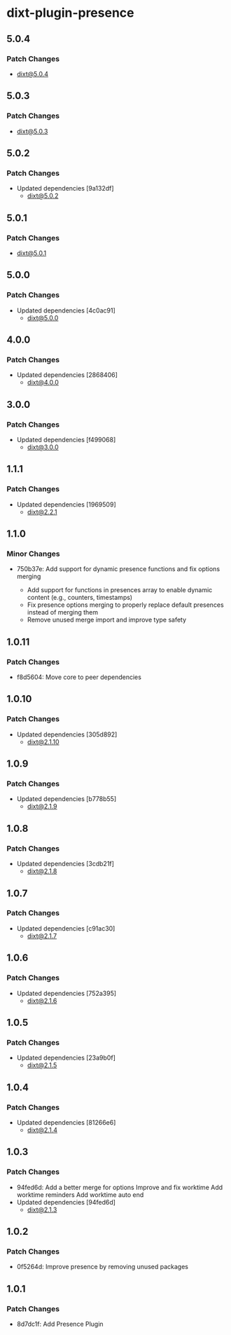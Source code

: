 # dixt-plugin-presence

## 5.0.4

### Patch Changes

- dixt@5.0.4

## 5.0.3

### Patch Changes

- dixt@5.0.3

## 5.0.2

### Patch Changes

- Updated dependencies [9a132df]
  - dixt@5.0.2

## 5.0.1

### Patch Changes

- dixt@5.0.1

## 5.0.0

### Patch Changes

- Updated dependencies [4c0ac91]
  - dixt@5.0.0

## 4.0.0

### Patch Changes

- Updated dependencies [2868406]
  - dixt@4.0.0

## 3.0.0

### Patch Changes

- Updated dependencies [f499068]
  - dixt@3.0.0

## 1.1.1

### Patch Changes

- Updated dependencies [1969509]
  - dixt@2.2.1

## 1.1.0

### Minor Changes

- 750b37e: Add support for dynamic presence functions and fix options merging

  - Add support for functions in presences array to enable dynamic content (e.g., counters, timestamps)
  - Fix presence options merging to properly replace default presences instead of merging them
  - Remove unused merge import and improve type safety

## 1.0.11

### Patch Changes

- f8d5604: Move core to peer dependencies

## 1.0.10

### Patch Changes

- Updated dependencies [305d892]
  - dixt@2.1.10

## 1.0.9

### Patch Changes

- Updated dependencies [b778b55]
  - dixt@2.1.9

## 1.0.8

### Patch Changes

- Updated dependencies [3cdb21f]
  - dixt@2.1.8

## 1.0.7

### Patch Changes

- Updated dependencies [c91ac30]
  - dixt@2.1.7

## 1.0.6

### Patch Changes

- Updated dependencies [752a395]
  - dixt@2.1.6

## 1.0.5

### Patch Changes

- Updated dependencies [23a9b0f]
  - dixt@2.1.5

## 1.0.4

### Patch Changes

- Updated dependencies [81266e6]
  - dixt@2.1.4

## 1.0.3

### Patch Changes

- 94fed6d: Add a better merge for options
  Improve and fix worktime
  Add worktime reminders
  Add worktime auto end
- Updated dependencies [94fed6d]
  - dixt@2.1.3

## 1.0.2

### Patch Changes

- 0f5264d: Improve presence by removing unused packages

## 1.0.1

### Patch Changes

- 8d7dc1f: Add Presence Plugin
